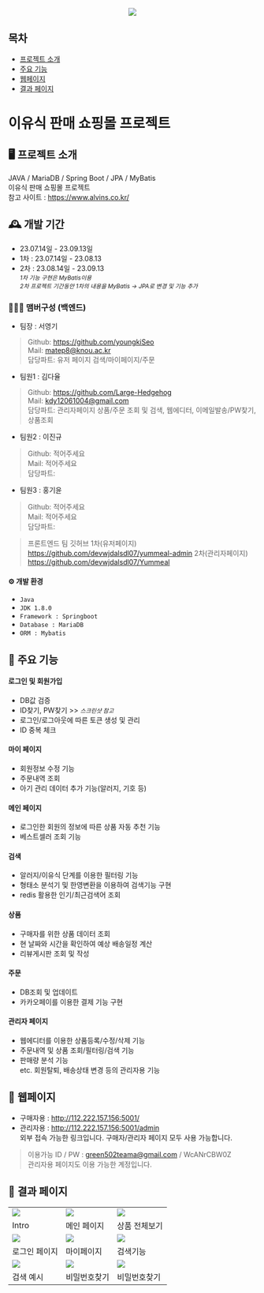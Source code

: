 <p align="center">
  <img src="https://github.com/youngkiSeo/babymeal/assets/132994346/416253d6-efc0-4c12-b417-6f049dc35b4b">
</p>


## 목차
- [프로젝트 소개](#프로젝트-소개)
- [주요 기능](#주요-기능)
- [웹페이지](#웹페이지)
- [결과 페이지](#결과-페이지)

# 이유식 판매 쇼핑몰 프로젝트

## 🖥️ 프로젝트 소개
JAVA / MariaDB / Spring Boot / JPA / MyBatis <br>
이유식 판매 쇼핑몰 프로젝트 <br>
참고 사이트 : https://www.alvins.co.kr/

## 🕰️ 개발 기간
* 23.07.14일 - 23.09.13일 
* 1차 : 23.07.14일 - 23.08.13
* 2차 : 23.08.14일 - 23.09.13 <br>
  <small><i> 1차 기능 구현은 MyBatis이용<br></i></small>
  <small><i> 2차 프로젝트 기간동안 1차의 내용을 MyBatis -> JPA로 변경 및 기능 추가</i></small>

### 🧑‍🤝‍🧑 맴버구성 (백엔드)
- 팀장  : 서영기
> Github: https://github.com/youngkiSeo <br>
> Mail: matep8@knou.ac.kr <br>
> 담당파트: 유저 페이지 검색/마이페이지/주문 <br>
- 팀원1 : 김다율
> Github: https://github.com/Large-Hedgehog <br>
> Mail: kdy12061004@gmail.com <br>
> 담당파트: 관리자페이지 상품/주문 조회 및 검색, 웹에디터, 이메일발송/PW찾기, 상품조회
- 팀원2 : 이진규
> Github: 적어주세요 <br>
> Mail: 적어주세요 <br>
> 담당파트: 
- 팀원3 : 홍기윤
> Github: 적어주세요 <br>
> Mail: 적어주세요 <br>
> 담당파트: 


> 프론트엔드 팀 깃허브
> 1차(유저페이지) https://github.com/devwjdalsdl07/yummeal-admin
> 2차(관리자페이지) https://github.com/devwjdalsdl07/Yummeal


#### ⚙️ 개발 환경
- `Java`
- `JDK 1.8.0`
- `Framework : Springboot`
- `Database : MariaDB`
- `ORM : Mybatis`

## 📌 주요 기능
#### 로그인 및 회원가입 
- DB값 검증
- ID찾기, PW찾기 >> <small><i>스크린샷 참고</i></small>
- 로그인/로그아웃에 따른 토큰 생성 및 관리
- ID 중복 체크

#### 마이 페이지
- 회원정보 수정 기능
- 주문내역 조회
- 아기 관리 데이터 추가 기능(알러지, 기호 등)

#### 메인 페이지
- 로그인한 회원의 정보에 따른 상품 자동 추천 기능
- 베스트셀러 조회 기능

#### 검색
- 알러지/이유식 단계를 이용한 필터링 기능
- 형태소 분석기 및 한영변환을 이용하여 검색기능 구현
- redis 활용한 인기/최근검색어 조회

#### 상품
- 구매자를 위한 상품 데이터 조회
- 현 날짜와 시간을 확인하여 예상 배송일정 계산 
- 리뷰게시판 조회 및 작성

#### 주문
- DB조회 및 업데이트 
- 카카오페이를 이용한 결제 기능 구현

#### 관리자 페이지
- 웹에디터를 이용한 상품등록/수정/삭제 기능
- 주문내역 및 상품 조회/필터링/검색 기능
- 판매량 분석 기능 <br>
etc. 회원탈퇴, 배송상태 변경 등의 관리자용 기능





## 📌 웹페이지
* 구매자용 : http://112.222.157.156:5001/ <br>
* 관리자용 : http://112.222.157.156:5001/admin <br>
외부 접속 가능한 링크입니다. 구매자/관리자 페이지 모두 사용 가능합니다. <br>
> 이용가능 ID / PW : green502teama@gmail.com / WcANrCBW0Z <br>
> 관리자용 페이지도 이용 가능한 계정입니다.



## 📌 결과 페이지

|                                                                                                      |                                                                                                          |                                                                                                    |
|----------------------------------------------------------------------------------------------------------|----------------------------------------------------------------------------------------------------------|----------------------------------------------------------------------------------------------------------|
| <img src="https://github.com/youngkiSeo/babymeal/assets/132994346/416253d6-efc0-4c12-b417-6f049dc35b4b"> | <img src="https://github.com/youngkiSeo/babymeal/assets/132994346/2606b755-84dc-442a-bbe4-31d5c5ca1dee"> | <img src="https://github.com/youngkiSeo/babymeal/assets/132994346/153f1d8d-ded6-4543-b311-fd41b27f64bf"> |
| Intro                                                                                                    | 메인 페이지                                                                                                   | 상품 전체보기                                                                                                  |
| <img src="https://github.com/youngkiSeo/babymeal/assets/132994346/98951ae4-86d1-483f-904a-4c20bc6cfc91"> | <img src="https://github.com/youngkiSeo/babymeal/assets/132994346/048e1236-d271-43bd-b30a-a50460b97b63"> | <img src="https://github.com/youngkiSeo/babymeal/assets/132994346/97e82501-5cbd-4f39-b876-c09694d2bc07"> |
| 로그인 페이지                                                                                                  | 마이페이지                                                                                                    | 검색기능                                                                                                     |
| <img src="https://github.com/youngkiSeo/babymeal/assets/132994346/d2bd275b-47cb-47ed-b230-54ebbf839fc3"> | <img src="https://github.com/youngkiSeo/babymeal/assets/132994346/df98fe8c-1989-4d63-9698-702d48fe7e76"> | <img src="https://github.com/youngkiSeo/babymeal/assets/132994346/231f60c7-0088-418b-9ae7-73ac871d262d"> |
| 검색 예시                                                                                             | 비밀번호찾기                                                                                                   | 비밀번호찾기                                                                                                   |
